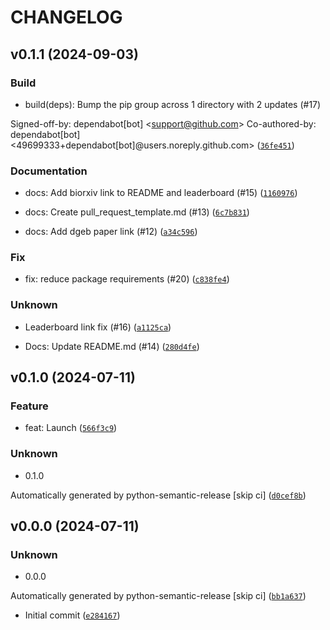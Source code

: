 # CHANGELOG

## v0.1.1 (2024-09-03)

### Build

* build(deps): Bump the pip group across 1 directory with 2 updates (#17)

Signed-off-by: dependabot[bot] &lt;support@github.com&gt;
Co-authored-by: dependabot[bot] &lt;49699333+dependabot[bot]@users.noreply.github.com&gt; ([`36fe451`](https://github.com/TattaBio/DGEB/commit/36fe4510b52377c0e7c67ba118493f45e3c85018))

### Documentation

* docs: Add biorxiv link to README and leaderboard (#15) ([`1160976`](https://github.com/TattaBio/DGEB/commit/11609763e6a2c029bfdc49d0e8ab2ae341b7a613))

* docs: Create pull_request_template.md (#13) ([`6c7b831`](https://github.com/TattaBio/DGEB/commit/6c7b831585ef9e2232f688b31475453cb2472b3d))

* docs: Add dgeb paper link (#12) ([`a34c596`](https://github.com/TattaBio/DGEB/commit/a34c5962ee70062fd468fc9409e75e931bc353f7))

### Fix

* fix: reduce package requirements (#20) ([`c838fe4`](https://github.com/TattaBio/DGEB/commit/c838fe4f9f462b53f7fa2c273e45acddcb305e5a))

### Unknown

* Leaderboard link fix (#16) ([`a1125ca`](https://github.com/TattaBio/DGEB/commit/a1125cae1dea29a13a949ab5aa26b54de1604d53))

* Docs: Update README.md (#14) ([`280d4fe`](https://github.com/TattaBio/DGEB/commit/280d4fe35b9e5b139326e4e9a9a26e3519c60fc3))

## v0.1.0 (2024-07-11)

### Feature

* feat: Launch ([`566f3c9`](https://github.com/TattaBio/DGEB/commit/566f3c9a624634a565e22f9e31d3ac80444fe720))

### Unknown

* 0.1.0

Automatically generated by python-semantic-release [skip ci] ([`d0cef8b`](https://github.com/TattaBio/DGEB/commit/d0cef8b583c1a97a1a652a3929c3911982acb561))

## v0.0.0 (2024-07-11)

### Unknown

* 0.0.0

Automatically generated by python-semantic-release [skip ci] ([`bb1a637`](https://github.com/TattaBio/DGEB/commit/bb1a6378a29f6270a82fbcf29f3daf5f1343bc04))

* Initial commit ([`e284167`](https://github.com/TattaBio/DGEB/commit/e284167a0ba903d0563b4573ec14354c4af45ad6))

